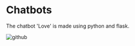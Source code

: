 # Chatbots
The chatbot 'Love' is made using python and flask.

![github](https://user-images.githubusercontent.com/59787504/86870271-cef77380-c0f7-11ea-8b52-d0ba25eaa107.gif)
